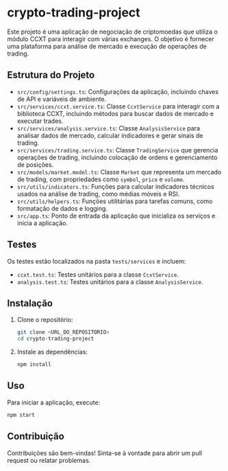 # crypto-trading-project

Este projeto é uma aplicação de negociação de criptomoedas que utiliza o módulo CCXT para interagir com várias exchanges. O objetivo é fornecer uma plataforma para análise de mercado e execução de operações de trading.

## Estrutura do Projeto

- `src/config/settings.ts`: Configurações da aplicação, incluindo chaves de API e variáveis de ambiente.
- `src/services/ccxt.service.ts`: Classe `CcxtService` para interagir com a biblioteca CCXT, incluindo métodos para buscar dados de mercado e executar trades.
- `src/services/analysis.service.ts`: Classe `AnalysisService` para analisar dados de mercado, calcular indicadores e gerar sinais de trading.
- `src/services/trading.service.ts`: Classe `TradingService` que gerencia operações de trading, incluindo colocação de ordens e gerenciamento de posições.
- `src/models/market.model.ts`: Classe `Market` que representa um mercado de trading, com propriedades como `symbol`, `price` e `volume`.
- `src/utils/indicators.ts`: Funções para calcular indicadores técnicos usados na análise de trading, como médias móveis e RSI.
- `src/utils/helpers.ts`: Funções utilitárias para tarefas comuns, como formatação de dados e logging.
- `src/app.ts`: Ponto de entrada da aplicação que inicializa os serviços e inicia a aplicação.

## Testes

Os testes estão localizados na pasta `tests/services` e incluem:

- `ccxt.test.ts`: Testes unitários para a classe `CcxtService`.
- `analysis.test.ts`: Testes unitários para a classe `AnalysisService`.

## Instalação

1. Clone o repositório:
   ```bash
   git clone <URL_DO_REPOSITORIO>
   cd crypto-trading-project
   ```

2. Instale as dependências:
   ```bash
   npm install
   ```

## Uso

Para iniciar a aplicação, execute:
```bash
npm start
```

## Contribuição

Contribuições são bem-vindas! Sinta-se à vontade para abrir um pull request ou relatar problemas.